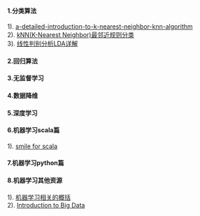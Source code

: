 #### 1.分类算法
1). [a-detailed-introduction-to-k-nearest-neighbor-knn-algorithm](https://saravananthirumuruganathan.wordpress.com/2010/05/17/a-detailed-introduction-to-k-nearest-neighbor-knn-algorithm/)  
2). [kNN(K-Nearest Neighbor)最邻近规则分类](http://blog.csdn.net/xlm289348/article/details/8876353)  
3). [线性判别分析LDA详解](http://www.cnblogs.com/engineerLF/p/5393119.html)  
#### 2.回归算法
#### 3.无监督学习
#### 4.数据降维
#### 5.深度学习
#### 6.机器学习scala篇
1). [smile for scala](http://haifengl.github.io/smile/)  
#### 7.机器学习python篇
#### 8.机器学习其他资源
1). [机器学习相关的概括](http://haifengl.github.io/smile/overview.html)  
2). [Introduction to Big Data](https://github.com/haifengl/bigdata)  








